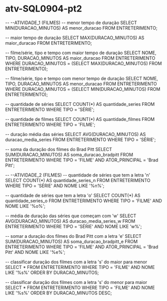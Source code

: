 # atv-SQL0904-pt2

-- --ATIVIDADE_1 (FILMES)
-- menor tempo de duração
SELECT MIN(DURACAO_MINUTOS) AS menor_duracao
FROM ENTRETERIMENTO;

-- maior tempo de duração
SELECT MAX(DURACAO_MINUTOS) AS maior_duracao
FROM ENTRETERIMENTO;

-- filme/série, tipo e tempo com maior tempo de duração
SELECT NOME, TIPO, DURACAO_MINUTOS AS maior_duracao
FROM ENTRETERIMENTO
WHERE DURACAO_MINUTOS = (SELECT MAX(DURACAO_MINUTOS) FROM ENTRETERIMENTO);

-- filme/série, tipo e tempo com menor tempo de duração
SELECT NOME, TIPO, DURACAO_MINUTOS AS menor_duracao
FROM ENTRETERIMENTO
WHERE DURACAO_MINUTOS = (SELECT MIN(DURACAO_MINUTOS) FROM ENTRETERIMENTO);

-- quantidade de séries
SELECT COUNT(*) AS quantidade_series
FROM ENTRETERIMENTO
WHERE TIPO = 'SÉRIE';

-- quantidade de filmes
SELECT COUNT(*) AS quantidade_filmes
FROM ENTRETERIMENTO
WHERE TIPO = 'FILME';

-- duração média das séries
SELECT AVG(DURACAO_MINUTOS) AS duracao_media_series
FROM ENTRETERIMENTO
WHERE TIPO = 'SÉRIE';

-- soma da duração dos filmes do Brad Pitt
SELECT SUM(DURACAO_MINUTOS) AS soma_duracao_bradpitt
FROM ENTRETERIMENTO
WHERE TIPO = 'FILME' AND ATOR_PRINCIPAL = 'Brad Pitt';


-- --ATIVIDADE_2 (FILMES)
-- quantidade de séries que tem a letra 'n'
SELECT COUNT(*) AS quantidade_series_n
FROM ENTRETERIMENTO
WHERE TIPO = 'SÉRIE' AND NOME LIKE '%n%';

-- quantidade de séries que tem a letra 'o'
SELECT COUNT(*) AS quantidade_series_o
FROM ENTRETERIMENTO
WHERE TIPO = 'FILME' AND NOME LIKE '%o%';

-- média de duração das séries que começam com 'w'
SELECT AVG(DURACAO_MINUTOS) AS duracao_media_series_w
FROM ENTRETERIMENTO
WHERE TIPO = 'SÉRIE' AND NOME LIKE 'w%';

-- somar a duração dos filmes do Brad Pitt com a letra 'e'
SELECT SUM(DURACAO_MINUTOS) AS soma_duracao_bradpitt_e
FROM ENTRETERIMENTO
WHERE TIPO = 'FILME' AND ATOR_PRINCIPAL = 'Brad Pitt' AND NOME LIKE '%e%';

-- classificar duração dos filmes com a letra 's' do maior para menor
SELECT *
FROM ENTRETERIMENTO
WHERE TIPO = 'FILME' AND NOME LIKE '%s%'
ORDER BY DURACAO_MINUTOS;

-- classificar duração dos filmes com a letra 's' do menor para maior
SELECT *
FROM ENTRETERIMENTO
WHERE TIPO = 'FILME' AND NOME LIKE '%s%'
ORDER BY DURACAO_MINUTOS DESC;
